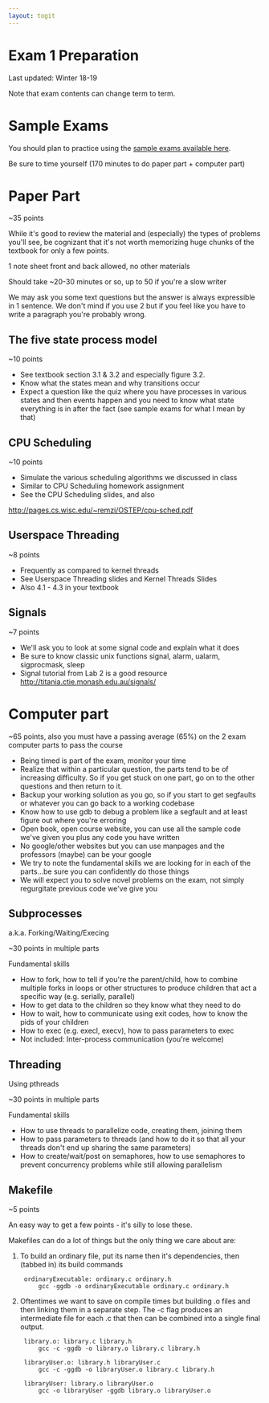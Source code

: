```yaml
---
layout: togit
---
```


# Exam 1 Preparation

Last updated: Winter 18-19

Note that exam contents can change term to term.

# Sample Exams

You should plan to practice using the [sample exams available here](../../SampleExams/).

Be sure to time yourself (170 minutes to do paper part + computer part)

# Paper Part

~35 points

While it's good to review the material and (especially) the types of
problems you'll see, be cognizant that it's not worth memorizing huge
chunks of the textbook for only a few points.

1 note sheet front and back allowed, no other materials

Should take ~20-30 minutes or so, up to 50 if you're a slow writer

We may ask you some text questions but the answer is always
expressible in 1 sentence.  We don't mind if you use 2 but if you feel
like you have to write a paragraph you're probably wrong.

## The five state process model

~10 points

* See textbook section 3.1 & 3.2 and especially figure 3.2.
* Know what the states mean and why transitions occur
* Expect a question like the quiz where you have processes in various
  states and then events happen and you need to know what state
  everything is in after the fact (see sample exams for what I mean by
  that)
  
## CPU Scheduling

~10 points

* Simulate the various scheduling algorithms we discussed in class
* Similar to CPU Scheduling homework assignment
* See the CPU Scheduling slides, and also

http://pages.cs.wisc.edu/~remzi/OSTEP/cpu-sched.pdf

## Userspace Threading

~8 points

* Frequently as compared to kernel threads
* See Userspace Threading slides and Kernel Threads Slides
* Also 4.1 - 4.3 in your textbook

## Signals

~7 points

* We'll ask you to look at some signal code and explain what it does
* Be sure to know classic unix functions signal, alarm, ualarm,
  sigprocmask, sleep
* Signal tutorial from Lab 2 is a good resource http://titania.ctie.monash.edu.au/signals/
  
# Computer part

~65 points, also you must have a passing average (65%) on the 2 exam
computer parts to pass the course

* Being timed is part of the exam, monitor your time
* Realize that within a particular question, the parts tend to be of
  increasing difficulty.  So if you get stuck on one part, go on to
  the other questions and then return to it.
* Backup your working solution as you go, so if you start to get
  segfaults or whatever you can go back to a working codebase
* Know how to use gdb to debug a problem like a segfault and at least
  figure out where you're erroring
* Open book, open course website, you can use all the sample code
  we've given you plus any code you have written
* No google/other websites but you can use manpages and the professors
  (maybe) can be your google
* We try to note the fundamental skills we are looking for in each of
  the parts...be sure you can confidently do those things
* We will expect you to solve novel problems on the exam, not simply
  regurgitate previous code we've give you

## Subprocesses

a.k.a. Forking/Waiting/Execing

~30 points in multiple parts

Fundamental skills

* How to fork, how to tell if you're the parent/child, how to combine
  multiple forks in loops or other structures to produce children that
  act a specific way (e.g. serially, parallel)
* How to get data to the children so they know what they need to do
* How to wait, how to communicate using exit codes, how to know the
  pids of your children
* How to exec (e.g. execl, execv), how to pass parameters to exec
* Not included: Inter-process communication (you're welcome)

## Threading

Using pthreads

~30 points in multiple parts

Fundamental skills

* How to use threads to parallelize code, creating them, joining them
* How to pass parameters to threads (and how to do it so that all your
  threads don't end up sharing the same parameters)
* How to create/wait/post on semaphores, how to use semaphores to
  prevent concurrency problems while still allowing parallelism
  
## Makefile

~5 points

An easy way to get a few points - it's silly to lose these.

Makefiles can do a lot of things but the only thing we care about are:

1. To build an ordinary file, put its name then it's dependencies,
   then (tabbed in) its build commands
   
        ordinaryExecutable: ordinary.c ordinary.h
            gcc -ggdb -o ordinaryExecutable ordinary.c ordinary.h

2. Oftentimes we want to save on compile times but building .o files
   and then linking them in a separate step.  The -c flag produces an
   intermediate file for each .c that then can be combined into a
   single final output.
   
        library.o: library.c library.h
            gcc -c -ggdb -o library.o library.c library.h
        
        libraryUser.o: library.h libraryUser.c
            gcc -c -ggdb -o libraryUser.o library.c library.h
            
        libraryUser: library.o libraryUser.o
            gcc -o libraryUser -ggdb library.o libraryUser.o
    
        
